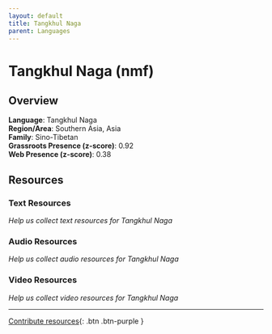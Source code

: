 ```yaml
---
layout: default
title: Tangkhul Naga
parent: Languages
---
```


# Tangkhul Naga (nmf)

## Overview

**Language**: Tangkhul Naga  
**Region/Area**: Southern Asia, Asia  
**Family**: Sino-Tibetan  
**Grassroots Presence (z-score)**: 0.92  
**Web Presence (z-score)**: 0.38  

## Resources

### Text Resources
*Help us collect text resources for Tangkhul Naga*

### Audio Resources
*Help us collect audio resources for Tangkhul Naga*

### Video Resources
*Help us collect video resources for Tangkhul Naga*

---

[Contribute resources](https://forms.office.com/e/1SfLJx3u1r){: .btn .btn-purple }
